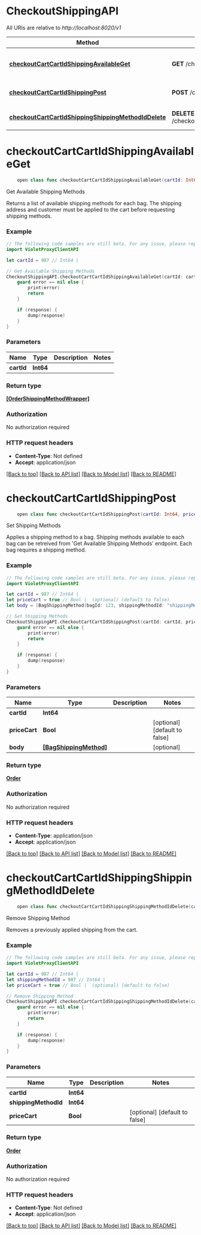 # CheckoutShippingAPI

All URIs are relative to *http://localhost:8020/v1*

Method | HTTP request | Description
------------- | ------------- | -------------
[**checkoutCartCartIdShippingAvailableGet**](CheckoutShippingAPI.md#checkoutcartcartidshippingavailableget) | **GET** /checkout/cart/{cart_id}/shipping/available | Get Available Shipping Methods
[**checkoutCartCartIdShippingPost**](CheckoutShippingAPI.md#checkoutcartcartidshippingpost) | **POST** /checkout/cart/{cart_id}/shipping | Set Shipping Methods
[**checkoutCartCartIdShippingShippingMethodIdDelete**](CheckoutShippingAPI.md#checkoutcartcartidshippingshippingmethodiddelete) | **DELETE** /checkout/cart/{cart_id}/shipping/{shipping_method_id} | Remove Shipping Method


# **checkoutCartCartIdShippingAvailableGet**
```swift
    open class func checkoutCartCartIdShippingAvailableGet(cartId: Int64, completion: @escaping (_ data: [OrderShippingMethodWrapper]?, _ error: Error?) -> Void)
```

Get Available Shipping Methods

Returns a list of available shipping methods for each bag. The shipping address and customer must be applied to the cart before requesting shipping methods.

### Example
```swift
// The following code samples are still beta. For any issue, please report via http://github.com/OpenAPITools/openapi-generator/issues/new
import VioletProxyClientAPI

let cartId = 987 // Int64 | 

// Get Available Shipping Methods
CheckoutShippingAPI.checkoutCartCartIdShippingAvailableGet(cartId: cartId) { (response, error) in
    guard error == nil else {
        print(error)
        return
    }

    if (response) {
        dump(response)
    }
}
```

### Parameters

Name | Type | Description  | Notes
------------- | ------------- | ------------- | -------------
 **cartId** | **Int64** |  | 

### Return type

[**[OrderShippingMethodWrapper]**](OrderShippingMethodWrapper.md)

### Authorization

No authorization required

### HTTP request headers

 - **Content-Type**: Not defined
 - **Accept**: application/json

[[Back to top]](#) [[Back to API list]](../README.md#documentation-for-api-endpoints) [[Back to Model list]](../README.md#documentation-for-models) [[Back to README]](../README.md)

# **checkoutCartCartIdShippingPost**
```swift
    open class func checkoutCartCartIdShippingPost(cartId: Int64, priceCart: Bool? = nil, body: [BagShippingMethod]? = nil, completion: @escaping (_ data: Order?, _ error: Error?) -> Void)
```

Set Shipping Methods

Applies a shipping method to a bag. Shipping methods available to each bag can be retreived from 'Get Available Shipping Methods' endpoint. Each bag requires a shipping method.

### Example
```swift
// The following code samples are still beta. For any issue, please report via http://github.com/OpenAPITools/openapi-generator/issues/new
import VioletProxyClientAPI

let cartId = 987 // Int64 | 
let priceCart = true // Bool |  (optional) (default to false)
let body = [BagShippingMethod(bagId: 123, shippingMethodId: "shippingMethodId_example")] // [BagShippingMethod] |  (optional)

// Set Shipping Methods
CheckoutShippingAPI.checkoutCartCartIdShippingPost(cartId: cartId, priceCart: priceCart, body: body) { (response, error) in
    guard error == nil else {
        print(error)
        return
    }

    if (response) {
        dump(response)
    }
}
```

### Parameters

Name | Type | Description  | Notes
------------- | ------------- | ------------- | -------------
 **cartId** | **Int64** |  | 
 **priceCart** | **Bool** |  | [optional] [default to false]
 **body** | [**[BagShippingMethod]**](BagShippingMethod.md) |  | [optional] 

### Return type

[**Order**](Order.md)

### Authorization

No authorization required

### HTTP request headers

 - **Content-Type**: application/json
 - **Accept**: application/json

[[Back to top]](#) [[Back to API list]](../README.md#documentation-for-api-endpoints) [[Back to Model list]](../README.md#documentation-for-models) [[Back to README]](../README.md)

# **checkoutCartCartIdShippingShippingMethodIdDelete**
```swift
    open class func checkoutCartCartIdShippingShippingMethodIdDelete(cartId: Int64, shippingMethodId: Int64, priceCart: Bool? = nil, completion: @escaping (_ data: Order?, _ error: Error?) -> Void)
```

Remove Shipping Method

Removes a previously applied shipping from the cart.

### Example
```swift
// The following code samples are still beta. For any issue, please report via http://github.com/OpenAPITools/openapi-generator/issues/new
import VioletProxyClientAPI

let cartId = 987 // Int64 | 
let shippingMethodId = 987 // Int64 | 
let priceCart = true // Bool |  (optional) (default to false)

// Remove Shipping Method
CheckoutShippingAPI.checkoutCartCartIdShippingShippingMethodIdDelete(cartId: cartId, shippingMethodId: shippingMethodId, priceCart: priceCart) { (response, error) in
    guard error == nil else {
        print(error)
        return
    }

    if (response) {
        dump(response)
    }
}
```

### Parameters

Name | Type | Description  | Notes
------------- | ------------- | ------------- | -------------
 **cartId** | **Int64** |  | 
 **shippingMethodId** | **Int64** |  | 
 **priceCart** | **Bool** |  | [optional] [default to false]

### Return type

[**Order**](Order.md)

### Authorization

No authorization required

### HTTP request headers

 - **Content-Type**: Not defined
 - **Accept**: application/json

[[Back to top]](#) [[Back to API list]](../README.md#documentation-for-api-endpoints) [[Back to Model list]](../README.md#documentation-for-models) [[Back to README]](../README.md)

